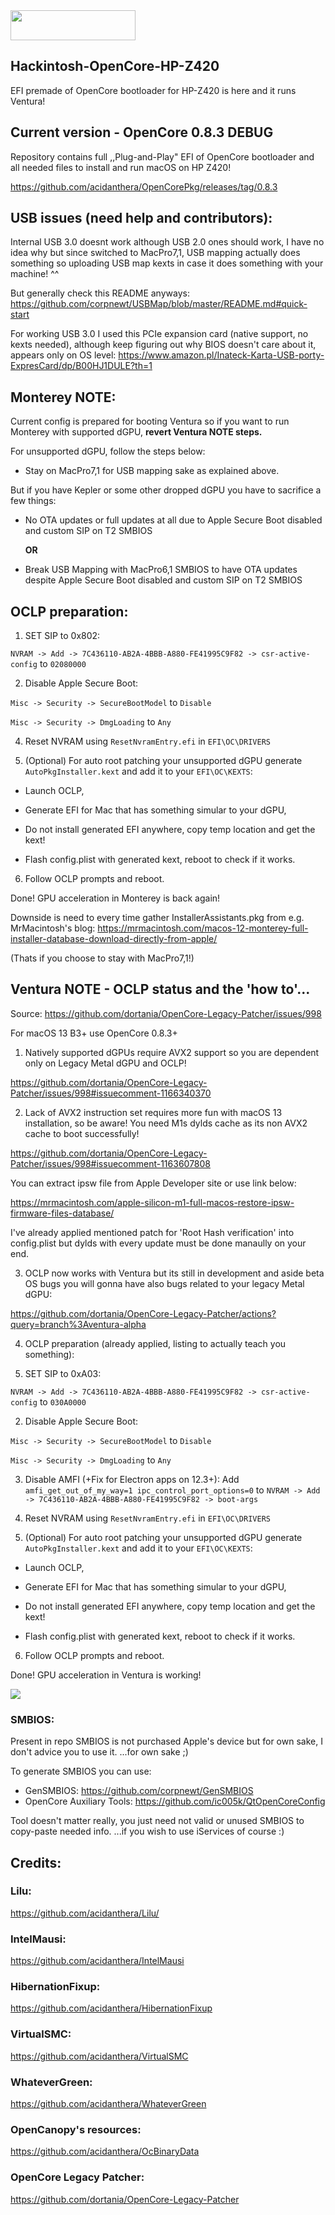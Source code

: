 <img src="https://github.com/acidanthera/OpenCorePkg/blob/master/Docs/Logos/OpenCore_with_text_Small.png" width="200" height="48"/>

## Hackintosh-OpenCore-HP-Z420
EFI premade of OpenCore bootloader for HP-Z420 is here and it runs Ventura!

## Current version - OpenCore 0.8.3 DEBUG
Repository contains full ,,Plug-and-Play" EFI of OpenCore bootloader and
all needed files to install and run macOS on HP Z420!

https://github.com/acidanthera/OpenCorePkg/releases/tag/0.8.3

## USB issues (need help and contributors):

Internal USB 3.0 doesnt work although USB 2.0 ones should work, I have no idea why but since switched to MacPro7,1, USB mapping actually does something so uploading USB map kexts in case it does something with your machine! ^^ 

But generally check this README anyways:
https://github.com/corpnewt/USBMap/blob/master/README.md#quick-start


For working USB 3.0 I used this PCIe expansion card (native support, no kexts needed), although keep figuring out why BIOS doesn't care about it, appears only on OS level:
https://www.amazon.pl/Inateck-Karta-USB-porty-ExpresCard/dp/B00HJ1DULE?th=1

## Monterey NOTE:

Current config is prepared for booting Ventura so if you want to run Monterey with supported dGPU, **revert Ventura NOTE steps.**

For unsupported dGPU, follow the steps below:

- Stay on MacPro7,1 for USB mapping sake as explained above.

But if you have Kepler or some other dropped dGPU you have to sacrifice a few things:

- No OTA updates or full updates at all due to Apple Secure Boot disabled and custom SIP on T2 SMBIOS

  **OR**

- Break USB Mapping with MacPro6,1 SMBIOS to have OTA updates despite Apple Secure Boot disabled and custom SIP on T2 SMBIOS

## OCLP preparation:

1. SET SIP to 0x802:

`NVRAM -> Add -> 7C436110-AB2A-4BBB-A880-FE41995C9F82 -> csr-active-config` to `02080000`

2. Disable Apple Secure Boot:

`Misc -> Security -> SecureBootModel` to `Disable` 

`Misc -> Security -> DmgLoading` to `Any`

4. Reset NVRAM using `ResetNvramEntry.efi` in `EFI\OC\DRIVERS`

5. (Optional) For auto root patching your unsupported dGPU generate `AutoPkgInstaller.kext` and add it to your `EFI\OC\KEXTS`:

- Launch OCLP,

- Generate EFI for Mac that has something simular to your dGPU,

- Do not install generated EFI anywhere, copy temp location and get the kext!

- Flash config.plist with generated kext, reboot to check if it works.

6. Follow OCLP prompts and reboot.

Done! GPU acceleration in Monterey is back again! 

Downside is need to every time gather InstallerAssistants.pkg from e.g. MrMacintosh's blog:
https://mrmacintosh.com/macos-12-monterey-full-installer-database-download-directly-from-apple/

(Thats if you choose to stay with MacPro7,1!)

## Ventura NOTE - OCLP status and the 'how to'...

Source: https://github.com/dortania/OpenCore-Legacy-Patcher/issues/998

For macOS 13 B3+ use OpenCore 0.8.3+

1. Natively supported dGPUs require AVX2 support so you are dependent only on Legacy Metal dGPU and OCLP!

https://github.com/dortania/OpenCore-Legacy-Patcher/issues/998#issuecomment-1166340370

2. Lack of AVX2 instruction set requires more fun with macOS 13 installation, so be aware! You need M1s dylds cache as its non AVX2 cache to boot successfully!

https://github.com/dortania/OpenCore-Legacy-Patcher/issues/998#issuecomment-1163607808

You can extract ipsw file from Apple Developer site or use link below:

https://mrmacintosh.com/apple-silicon-m1-full-macos-restore-ipsw-firmware-files-database/

I've already applied mentioned patch for 'Root Hash verification' into config.plist but dylds with every update must be done manaully on your end.

3. OCLP now works with Ventura but its still in development and aside beta OS bugs you will gonna have also bugs related to your legacy Metal dGPU:

https://github.com/dortania/OpenCore-Legacy-Patcher/actions?query=branch%3Aventura-alpha

4. OCLP preparation (already applied, listing to actually teach you something):

1. SET SIP to 0xA03:

`NVRAM -> Add -> 7C436110-AB2A-4BBB-A880-FE41995C9F82 -> csr-active-config` to `030A0000`

2. Disable Apple Secure Boot:

`Misc -> Security -> SecureBootModel` to `Disable` 

`Misc -> Security -> DmgLoading` to `Any`

3. Disable AMFI (+Fix for Electron apps on 12.3+):
Add `amfi_get_out_of_my_way=1 ipc_control_port_options=0` to `NVRAM -> Add -> 7C436110-AB2A-4BBB-A880-FE41995C9F82 -> boot-args`

4. Reset NVRAM using `ResetNvramEntry.efi` in `EFI\OC\DRIVERS`

5. (Optional) For auto root patching your unsupported dGPU generate `AutoPkgInstaller.kext` and add it to your `EFI\OC\KEXTS`:

- Launch OCLP,

- Generate EFI for Mac that has something simular to your dGPU,

- Do not install generated EFI anywhere, copy temp location and get the kext!

- Flash config.plist with generated kext, reboot to check if it works.

6. Follow OCLP prompts and reboot.

Done! GPU acceleration in Ventura is working!

<img src="https://media.discordapp.net/attachments/724306793819275309/1013378822239944814/unknown.png">

### SMBIOS:
Present in repo SMBIOS is not purchased Apple's device but for own sake, I don't advice you to use it.
...for own sake ;)

To generate SMBIOS you can use:
* GenSMBIOS:
https://github.com/corpnewt/GenSMBIOS
* OpenCore Auxiliary Tools:
https://github.com/ic005k/QtOpenCoreConfig

Tool doesn't matter really, you just need not valid or unused SMBIOS to copy-paste needed info.
...if you wish to use iServices of course :)

## Credits:

### Lilu:
https://github.com/acidanthera/Lilu/
### IntelMausi:
https://github.com/acidanthera/IntelMausi
### HibernationFixup:
https://github.com/acidanthera/HibernationFixup
### VirtualSMC:
https://github.com/acidanthera/VirtualSMC
### WhateverGreen:
https://github.com/acidanthera/WhateverGreen
### OpenCanopy's resources:
https://github.com/acidanthera/OcBinaryData
### OpenCore Legacy Patcher:
https://github.com/dortania/OpenCore-Legacy-Patcher
